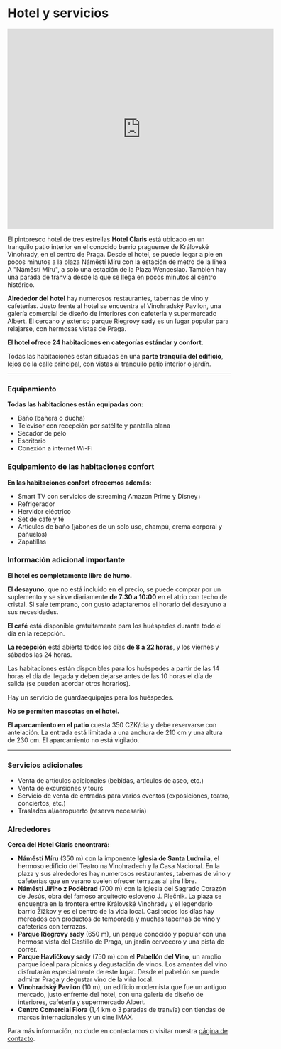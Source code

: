 # **Hotel y servicios**

<div style="text-align: center;">
<iframe src="https://www.google.com/maps/embed?pb=!4v1748877489265!6m8!1m7!1sCAoSLEFGMVFpcFBMdDduRnc3SE1NbkVDZzRfN3VIeHJrSjhXOFY2MXo4dDlxcUdi!2m2!1d50.07592187760594!2d14.44256056896022!3f101.03!4f-2.4399999999999977!5f0.4000000000000002" width="600" height="450" style="border:0;" allowfullscreen="" loading="lazy" referrerpolicy="no-referrer-when-downgrade"></iframe>
</div>

El pintoresco hotel de tres estrellas **Hotel Claris** está ubicado en un tranquilo patio interior en el conocido barrio praguense de Královské Vinohrady, en el centro de Praga. Desde el hotel, se puede llegar a pie en pocos minutos a la plaza Náměstí Míru con la estación de metro de la línea A "Náměstí Míru", a solo una estación de la Plaza Wenceslao. También hay una parada de tranvía desde la que se llega en pocos minutos al centro histórico.

**Alrededor del hotel** hay numerosos restaurantes, tabernas de vino y cafeterías. Justo frente al hotel se encuentra el Vinohradský Pavilon, una galería comercial de diseño de interiores con cafetería y supermercado Albert. El cercano y extenso parque Riegrovy sady es un lugar popular para relajarse, con hermosas vistas de Praga.

**El hotel ofrece 24 habitaciones en categorías estándar y confort.**

Todas las habitaciones están situadas en una **parte tranquila del edificio**, lejos de la calle principal, con vistas al tranquilo patio interior o jardín.

---

### Equipamiento

**Todas las habitaciones están equipadas con:**

- Baño (bañera o ducha)  
- Televisor con recepción por satélite y pantalla plana  
- Secador de pelo  
- Escritorio  
- Conexión a internet Wi-Fi  

### Equipamiento de las habitaciones confort

**En las habitaciones confort ofrecemos además:**

- Smart TV con servicios de streaming Amazon Prime y Disney+  
- Refrigerador  
- Hervidor eléctrico  
- Set de café y té  
- Artículos de baño (jabones de un solo uso, champú, crema corporal y pañuelos)  
- Zapatillas  

### Información adicional importante

**El hotel es completamente libre de humo.**

**El desayuno**, que no está incluido en el precio, se puede comprar por un suplemento y se sirve diariamente **de 7:30 a 10:00** en el atrio con techo de cristal. Si sale temprano, con gusto adaptaremos el horario del desayuno a sus necesidades.

**El café** está disponible gratuitamente para los huéspedes durante todo el día en la recepción.

**La recepción** está abierta todos los días **de 8 a 22 horas**, y los viernes y sábados las 24 horas.

Las habitaciones están disponibles para los huéspedes a partir de las 14 horas el día de llegada y deben dejarse antes de las 10 horas el día de salida (se pueden acordar otros horarios).

Hay un servicio de guardaequipajes para los huéspedes.

**No se permiten mascotas en el hotel.**

**El aparcamiento en el patio** cuesta 350 CZK/día y debe reservarse con antelación. La entrada está limitada a una anchura de 210 cm y una altura de 230 cm. El aparcamiento no está vigilado.

---

### Servicios adicionales

- Venta de artículos adicionales (bebidas, artículos de aseo, etc.)  
- Venta de excursiones y tours  
- Servicio de venta de entradas para varios eventos (exposiciones, teatro, conciertos, etc.)  
- Traslados al/aeropuerto (reserva necesaria)  

### Alrededores

**Cerca del Hotel Claris encontrará:**

- **Náměstí Míru** (350 m) con la imponente **Iglesia de Santa Ludmila**, el hermoso edificio del Teatro na Vinohradech y la Casa Nacional. En la plaza y sus alrededores hay numerosos restaurantes, tabernas de vino y cafeterías que en verano suelen ofrecer terrazas al aire libre.  
- **Náměstí Jiřího z Poděbrad** (700 m) con la Iglesia del Sagrado Corazón de Jesús, obra del famoso arquitecto esloveno J. Plečnik. La plaza se encuentra en la frontera entre Královské Vinohrady y el legendario barrio Žižkov y es el centro de la vida local. Casi todos los días hay mercados con productos de temporada y muchas tabernas de vino y cafeterías con terrazas.  
- **Parque Riegrovy sady** (650 m), un parque conocido y popular con una hermosa vista del Castillo de Praga, un jardín cervecero y una pista de correr.  
- **Parque Havlíčkovy sady** (750 m) con el **Pabellón del Vino**, un amplio parque ideal para picnics y degustación de vinos. Los amantes del vino disfrutarán especialmente de este lugar. Desde el pabellón se puede admirar Praga y degustar vino de la viña local.  
- **Vinohradský Pavilon** (10 m), un edificio modernista que fue un antiguo mercado, justo enfrente del hotel, con una galería de diseño de interiores, cafetería y supermercado Albert.  
- **Centro Comercial Flora** (1,4 km o 3 paradas de tranvía) con tiendas de marcas internacionales y un cine IMAX.  

Para más información, no dude en contactarnos o visitar nuestra [página de contacto](contact.md).
